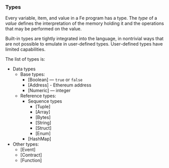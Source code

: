 ### Types

Every variable, item, and value in a Fe program has a type. The _type_ of a
*value* defines the interpretation of the memory holding it and the operations
that may be performed on the value.

Built-in types are tightly integrated into the language, in nontrivial ways
that are not possible to emulate in user-defined types. User-defined types have
limited capabilities.

The list of types is:

* Data types
    * Base types:
        * [Boolean] — `true` or `false`
        * [Address] - Ethereum address
        * [Numeric] — integer
    * Reference types:
        * Sequence types
            * [Tuple]
            * [Array]
            * [Bytes]
            * [String]
            * [Struct]
            * [Enum]
        * [HashMap]
* Other types:
    * [Event]
    * [Contract]
    * [Function]